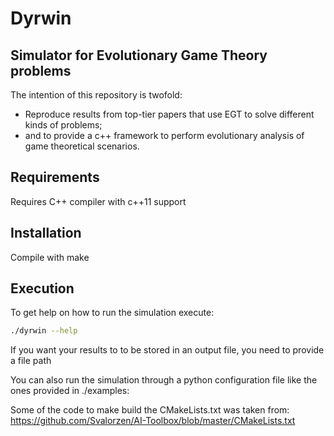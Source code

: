 # Dyrwin
## Simulator for Evolutionary Game Theory problems

The intention of this repository is twofold:
- Reproduce results from top-tier papers that use EGT to solve different kinds of problems;
- and to provide a c++ framework to perform evolutionary analysis of game theoretical scenarios.

## Requirements
Requires C++ compiler with c++11 support

## Installation
Compile with make

## Execution
To get help on how to run the simulation execute:
````bash
./dyrwin --help
````

If you want your results to to be stored in an output file, you need to provide a file path

You can also run the simulation through a python configuration file like the ones provided in ./examples:

Some of the code to make build the CMakeLists.txt was taken from: https://github.com/Svalorzen/AI-Toolbox/blob/master/CMakeLists.txt
